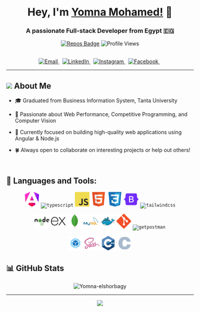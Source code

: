 <!-- Profile Header -->
<div align="center">
  <h1>Hey, I'm <a href="https://www.linkedin.com/in/yomna-mohamed-240597202/" target="_blank">Yomna Mohamed!</a> 👋</h1>
  <h3>A passionate Full-stack Developer from Egypt 🇪🇬</h3>
  
[![Repos Badge](https://badges.pufler.dev/repos/Yomna-Elshorbagy)](https://badges.pufler.dev)
<img src="https://komarev.com/ghpvc/?username=Yomna-Elshorbagy&label=Profile%20views&color=0e75b6&style=flat" alt="Profile Views" draggable="false"/>
</div>
<br/>

<!-- Contact & Social Links -->
<div align="center">

  <a href="mailto:Yumnamohamed30@gmail.com">
    <img src="https://cdn-icons-png.flaticon.com/512/281/281769.png" width="30" alt="Email" draggable="false"/>
  </a> &nbsp; 
  
  <a href="https://www.linkedin.com/in/yomna-mohamed-240597202/">
    <img src="https://cdn-icons-png.flaticon.com/512/174/174857.png" width="30" alt="LinkedIn" draggable="false"/>
  </a> &nbsp;
  
  <a href="https://www.instagram.com/yomna_mohamd/" target="_blank">
    <img src="https://cdn-icons-png.flaticon.com/512/1384/1384063.png" width="30" alt="Instagram" draggable="false"/>
  </a> &nbsp;
  
  <a href="https://www.facebook.com/yomna.el.shourbagy.45280/" target="_blank">
    <img src="https://cdn-icons-png.flaticon.com/512/733/733547.png" width="30" alt="Facebook" draggable="false"/>
  </a> &nbsp;
</div>

---
<!-- About Me -->
## <img src="https://media.giphy.com/media/VgCDAzcKvsR6OM0uWg/giphy.gif" width="50" /> About Me

- 🎓 Graduated from Business Information System, Tanta University  
- 🏃 Passionate about Web Performance, Competitive Programming, and Computer Vision  
- 🚀 Currently focused on building high-quality web applications using Angular & Node.js  
- 🍀 Always open to collaborate on interesting projects or help out others!

  <br/>

<!-- Skills Section -->
## 🧰 Languages and Tools:

<div align="center">
  
  <!-- Frontend -->
  <code><img src="https://raw.githubusercontent.com/devicons/devicon/master/icons/angular/angular-original.svg" width="40" alt="angular" /></code> 
  <code><img src="https://cdn.jsdelivr.net/gh/devicons/devicon/icons/typescript/typescript-original.svg" width="40" alt="typescript"/></code>
  <code><img src="https://raw.githubusercontent.com/devicons/devicon/master/icons/javascript/javascript-original.svg" width="40" alt="javascript" /></code>
  <code><img src="https://raw.githubusercontent.com/devicons/devicon/master/icons/html5/html5-original.svg" width="40" alt="html5" /></code>
  <code><img src="https://raw.githubusercontent.com/devicons/devicon/master/icons/css3/css3-original.svg" width="40" alt="css3" /></code>
  <code><img src="https://raw.githubusercontent.com/devicons/devicon/master/icons/bootstrap/bootstrap-plain.svg" width="40" alt="bootstrap" /></code>
  <code><img src="https://m.svgmix.com/uploads/77f863-tailwindcss.svg" width="100" height="40" alt="tailwindcss" /></code>


  <!-- Backend -->
  <code><img src="https://raw.githubusercontent.com/devicons/devicon/master/icons/nodejs/nodejs-original-wordmark.svg" width="40" alt="nodejs" /></code>
  <code><img src="https://raw.githubusercontent.com/devicons/devicon/master/icons/express/express-original.svg" width="40" alt="express" /></code>
  <code><img src="https://raw.githubusercontent.com/devicons/devicon/master/icons/mongodb/mongodb-original.svg" width="40" alt="mongodb" /></code>
  <code><img src="https://raw.githubusercontent.com/devicons/devicon/master/icons/mysql/mysql-original-wordmark.svg" width="40" alt="mysql" /></code>
  <code><img src="https://raw.githubusercontent.com/devicons/devicon/master/icons/docker/docker-original.svg" width="40" alt="docker" /></code>
  <code><img src="https://raw.githubusercontent.com/devicons/devicon/master/icons/git/git-original.svg" width="40" alt="git" /></code>
  <code><img src="https://www.vectorlogo.zone/logos/getpostman/getpostman-icon.svg" width="40" alt="getpostman" /></code>
  

  <!-- Tools -->
  <code><img src="https://raw.githubusercontent.com/github/explore/80688e429a7d4ef2fca1e82350fe8e3517d3494d/topics/webpack/webpack.png" width="40" alt="webpack" /></code>
  <code><img src="https://raw.githubusercontent.com/github/explore/80688e429a7d4ef2fca1e82350fe8e3517d3494d/topics/sass/sass.png" width="40" alt="sass" /></code>
  <code><img src="https://raw.githubusercontent.com/github/explore/80688e429a7d4ef2fca1e82350fe8e3517d3494d/topics/cpp/cpp.png" width="40" alt="cpp" /></code>
  <code><img src="https://raw.githubusercontent.com/github/explore/80688e429a7d4ef2fca1e82350fe8e3517d3494d/topics/c/c.png" width="40" alt="c" /></code>
  
</div>

<!-- GitHub Stats -->
## 📊 GitHub Stats

<div align="center">
 <p><img align="center" src="https://github-readme-stats.vercel.app/api/top-langs?username=Yomna-elshorbagy&show_icons=true&locale=en&layout=compact" alt="Yomna-elshorbagy" /></p>
</div>

---

<!-- Quote / Motivation -->
<div align="center">
  <img src="https://readme-typing-svg.herokuapp.com/?lines=Keep+learning,+keep+growing!;Coding+is+my+superpower!&center=true&color=00bfbf&width=380&height=45">
</div>
